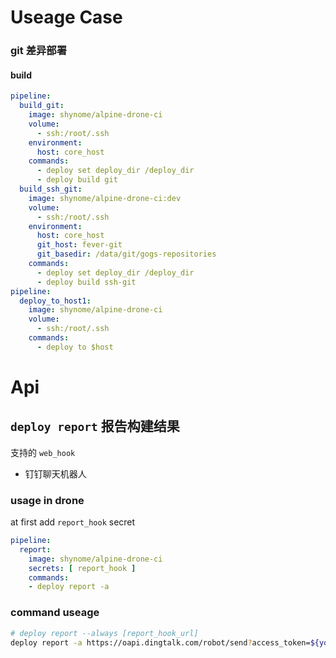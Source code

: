 
# Useage Case

### git 差异部署

#### build
```yaml
pipeline:
  build_git:
    image: shynome/alpine-drone-ci
    volume:
      - ssh:/root/.ssh
    environment:
      host: core_host
    commands:
      - deploy set deploy_dir /deploy_dir 
      - deploy build git
  build_ssh_git:
    image: shynome/alpine-drone-ci:dev
    volume:
      - ssh:/root/.ssh
    environment:
      host: core_host
      git_host: fever-git
      git_basedir: /data/git/gogs-repositories
    commands:
      - deploy set deploy_dir /deploy_dir 
      - deploy build ssh-git
pipeline:
  deploy_to_host1:
    image: shynome/alpine-drone-ci
    volume:
      - ssh:/root/.ssh
    commands:
      - deploy to $host
```

# Api

## `deploy report` 报告构建结果 

支持的 `web_hook`
- 钉钉聊天机器人

### usage in drone

at first add `report_hook` secret
```yml
pipeline:
  report:
    image: shynome/alpine-drone-ci
    secrets: [ report_hook ]
    commands:
    - deploy report -a
```

### command useage

```sh
# deploy report --always [report_hook_url]
deploy report -a https://oapi.dingtalk.com/robot/send?access_token=${your_token}
```